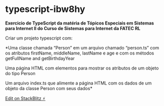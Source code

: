 # typescript-ibw8hy

**Exercicio de TypeScript da matéria de Tópicos Especiais em Sistemas para Internet II do Curso de Sistemas para Internet da FATEC RL**

Criar um projeto typescript com:

*Uma classe chamada “Person” em um arquivo chamado “person.ts” com os atributos firstName, middleName, lastName e age e com os métodos getFullName and getBirthdayYear

Uma página HTML com elementos para mostrar os atributos de um objeto do tipo Person

Um arquivo index.ts que alimente a página HTML com os dados de um objeto da classe Person com seus dados*

[Edit on StackBlitz ⚡️](https://stackblitz.com/edit/typescript-ibw8hy)
